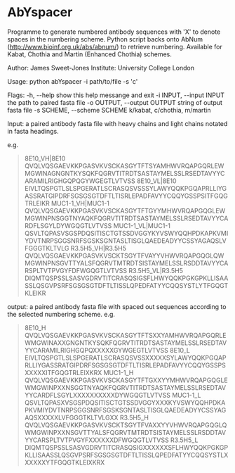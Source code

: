 # AbYspacer
Programme to generate numbered antibody sequences with 'X' to denote spaces in the numbering scheme. Python script backs onto AbNum (http://www.bioinf.org.uk/abs/abnum/) to retrieve numbering.
Available for Kabat, Chothia and Martin (Enhanced Chothia) schemes.

Author: James Sweet-Jones
Institute: University College London

Usage: python abYspacer -i path/to/file -s 'c'

Flags:
  -h, --help                      show this help messange and exit
  -i INPUT, --input INPUT         the path to paired fasta file
  -o OUTPUT, --output OUTPUT      string of output fasta file
  -s SCHEME, --scheme SCHEME      k/kabat, c/chothia, m/martin
  
Input: a paired antibody fasta file with heavy chains and light chains notated in fasta headings.

e.g.

>8E10_VH|8E10
QVQLVQSGAEVKKPGASVKVSCKASGYTFTSYAMHWVRQAPGQRLEWMGWINAGNGNTKYSQKFQGRVTITRDTSASTAYMELSSLRSEDTAVYYCARAMILRIGHGQPQGYWGEGTLVTVSS
>8E10_VL|8E10
EIVLTQSPGTLSLSPGERATLSCRASQSVSSSYLAWYQQKPGQAPRLLIYGASSRATGIPDRFSGSGSGTDFTLTISRLEPADFAVYYCQQYGSSPSITFGQGTRLEIKR
>MUC1-1_VH|MUC1-1
QVQLVQSGAEVKKPGASVKVSCKASGYTFTGYYMHWVRQAPGQGLEWMGWINPNSGGTNYAQKFQGRVTITRDTSASTAYMELSSLRSEDTAVYYCARDFLSGYLDYWGQGTLVTVSS
>MUC1-1_VL|MUC1-1
QSVLTQPASVSGSPDQSITISCTGTSSDVGGYKYVSWYQQHPDKAPKVMIYDVTNRPSGGSNRFSGSKSGNTASLTISGLQAEDEADYYCSSYAGAQSLVFGGGTKLTVLG
>R3.5H5_VH|R3.5H5
QVQLVQSGAEVKKPGASVKVSCKTSGYTFVAYYVHWVRQAPGQGLQWMGWINPNSGVTTYALSFQGRVTMTRDTSISTAYMELSSLRSDDTAVYYCARSPLTVTPVGYFDFWGQGTLVTVSS
>R3.5H5_VL|R3.5H5
DIQMTQSPSSLSASVGDRVTITCRASQSIGSFLHWYQQKPGKGPKLLISAASSLQSGVPSRFSGSGSGTDFTLTISSLQPEDFATYYCQQSYSTLYTFGQGTKLEIKR


output: a paired antibody fasta file with spaced out sequences according to the selected numbering scheme.
e.g.

>8E10_H
QVQLVQSGAEVKKPGASVKVSCKASGYTFTSXXYAMHWVRQAPGQRLEWMGWINAXXGNGNTKYSQKFQGRVTITRDTSASTAYMELSSLRSEDTAVYYCARAMILRIGHGQPQXXXXXGYWGEGTLVTVSS
>8E10_L
EIVLTQSPGTLSLSPGERATLSCRASQSVSSXXXXXSYLAWYQQKPGQAPRLLIYGASSRATGIPDRFSGSGSGTDFTLTISRLEPADFAVYYCQQYGSSPSXXXXXITFGQGTRLEIXKRX
>MUC1-1_H
QVQLVQSGAEVKKPGASVKVSCKASGYTFTGXXYYMHWVRQAPGQGLEWMGWINPXXNSGGTNYAQKFQGRVTITRDTSASTAYMELSSLRSEDTAVYYCARDFLSGYLXXXXXXXXXXDYWGQGTLVTVSS
>MUC1-1_L
QSVLTQPASXVSGSPDQSITISCTGTSSDVGGYXXXKYVSWYQQHPDKAPKVMIYDVTNRPSGGSNRFSGSKSGNTASLTISGLQAEDEADYYCSSYAGAQSXXXXXLVFGGGTKLTVLGXX
>R3.5H5_H
QVQLVQSGAEVKKPGASVKVSCKTSGYTFVAXXYYVHWVRQAPGQGLQWMGWINPXXNSGVTTYALSFQGRVTMTRDTSISTAYMELSSLRSDDTAVYYCARSPLTVTPVGYFXXXXXXDFWGQGTLVTVSS
>R3.5H5_L
DIQMTQSPSSLSASVGDRVTITCRASQSIGXXXXXXSFLHWYQQKPGKGPKLLISAASSLQSGVPSRFSGSGSGTDFTLTISSLQPEDFATYYCQQSYSTLXXXXXXYTFGQGTKLEIXKRX
